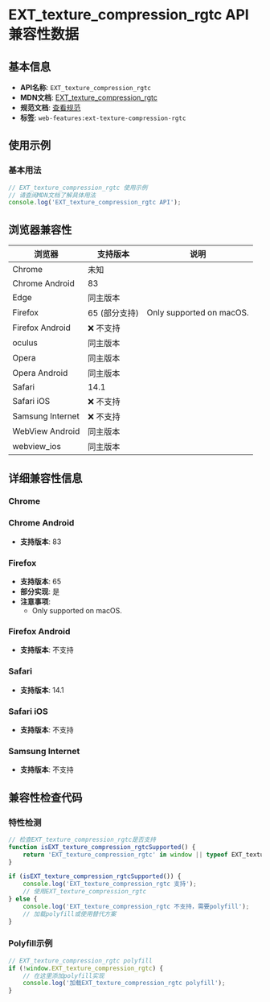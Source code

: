 # EXT_texture_compression_rgtc API 兼容性数据

## 基本信息

- **API名称**: `EXT_texture_compression_rgtc`
- **MDN文档**: [EXT_texture_compression_rgtc](https://developer.mozilla.org/docs/Web/API/EXT_texture_compression_rgtc)
- **规范文档**: [查看规范](https://registry.khronos.org/webgl/extensions/EXT_texture_compression_rgtc/)
- **标签**: `web-features:ext-texture-compression-rgtc`

## 使用示例

### 基本用法

```javascript
// EXT_texture_compression_rgtc 使用示例
// 请查阅MDN文档了解具体用法
console.log('EXT_texture_compression_rgtc API');
```

## 浏览器兼容性

| 浏览器 | 支持版本 | 说明 |
|--------|----------|------|
| Chrome | 未知 |  |
| Chrome Android | 83 |  |
| Edge | 同主版本 |  |
| Firefox | 65 (部分支持) | Only supported on macOS. |
| Firefox Android | ❌ 不支持 |  |
| oculus | 同主版本 |  |
| Opera | 同主版本 |  |
| Opera Android | 同主版本 |  |
| Safari | 14.1 |  |
| Safari iOS | ❌ 不支持 |  |
| Samsung Internet | ❌ 不支持 |  |
| WebView Android | 同主版本 |  |
| webview_ios | 同主版本 |  |

## 详细兼容性信息

### Chrome


### Chrome Android

- **支持版本**: 83

### Firefox

- **支持版本**: 65
- **部分实现**: 是
- **注意事项**:
  - Only supported on macOS.

### Firefox Android

- **支持版本**: 不支持

### Safari

- **支持版本**: 14.1

### Safari iOS

- **支持版本**: 不支持

### Samsung Internet

- **支持版本**: 不支持

## 兼容性检查代码

### 特性检测

```javascript
// 检查EXT_texture_compression_rgtc是否支持
function isEXT_texture_compression_rgtcSupported() {
    return 'EXT_texture_compression_rgtc' in window || typeof EXT_texture_compression_rgtc !== 'undefined';
}

if (isEXT_texture_compression_rgtcSupported()) {
    console.log('EXT_texture_compression_rgtc 支持');
    // 使用EXT_texture_compression_rgtc
} else {
    console.log('EXT_texture_compression_rgtc 不支持，需要polyfill');
    // 加载polyfill或使用替代方案
}
```

### Polyfill示例

```javascript
// EXT_texture_compression_rgtc polyfill
if (!window.EXT_texture_compression_rgtc) {
    // 在这里添加polyfill实现
    console.log('加载EXT_texture_compression_rgtc polyfill');
}
```

